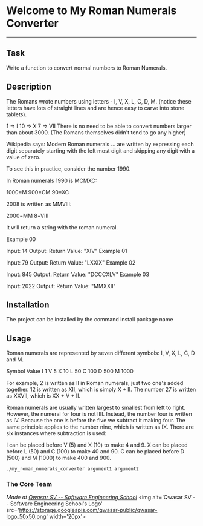 # Welcome to My Roman Numerals Converter
***

## Task
Write a function to convert normal numbers to Roman Numerals.

## Description
The Romans wrote numbers using letters - I, V, X, L, C, D, M. 
(notice these letters have lots of straight lines and are hence easy to carve into stone tablets).

 1  => I
10  => X
 7  => VII
There is no need to be able to convert numbers larger than about 3000.
(The Romans themselves didn't tend to go any higher)

Wikipedia says: Modern Roman numerals ... are written by expressing each
digit separately starting with the left most digit and skipping any
digit with a value of zero.

To see this in practice, consider the number 1990.

In Roman numerals 1990 is MCMXC:

1000=M
900=CM
90=XC

2008 is written as MMVIII:

2000=MM
8=VIII

It will return a string with the roman numeral.

Example 00

Input: 14
Output: 
Return Value: "XIV"
Example 01

Input: 79
Output: 
Return Value: "LXXIX"
Example 02

Input: 845
Output: 
Return Value: "DCCCXLV"
Example 03

Input: 2022
Output: 
Return Value: "MMXXII"

## Installation
The project can be installed by the command install package name

## Usage
Roman numerals are represented by seven different symbols: I, V, X, L, C, D and M.

Symbol       Value
I             1
V             5
X             10
L             50
C             100
D             500
M             1000

For example, 2 is written as II in Roman numerals, just two one's added together. 12 is written as XII, which is simply X + II. The number 27 is written as XXVII, which is XX + V + II.

Roman numerals are usually written largest to smallest from left to right. However, the numeral for four is not IIII. Instead, the number four is written as IV. Because the one is before the five we subtract it making four. The same principle applies to the number nine, which is written as IX. There are six instances where subtraction is used:

I can be placed before V (5) and X (10) to make 4 and 9.
X can be placed before L (50) and C (100) to make 40 and 90.
C can be placed before D (500) and M (1000) to make 400 and 900.
```
./my_roman_numerals_converter argument1 argument2
```

### The Core Team


<span><i>Made at <a href='https://qwasar.io'>Qwasar SV -- Software Engineering School</a></i></span>
<span><img alt='Qwasar SV -- Software Engineering School's Logo' src='https://storage.googleapis.com/qwasar-public/qwasar-logo_50x50.png' width='20px'></span>
